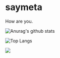 # saymeta

How are you.

![Anurag's github stats](https://github-readme-stats.vercel.app/api?username=saymeta&show_icons=true&theme=solarized-light)

![Top Langs](https://github-readme-stats.vercel.app/api/top-langs/?username=saymeta&layout=compact&theme=tokyonight)

<a href="https://hits.seeyoufarm.com"><img src="https://hits.seeyoufarm.com/api/count/incr/badge.svg?url=https%3A%2F%2Fgithub.com%2Fsaymeta&count_bg=%2379C83D&title_bg=%23555555&icon=&icon_color=%23E7E7E7&title=hits&edge_flat=false"/></a>
